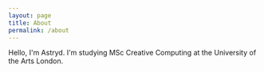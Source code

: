 ```yaml
---
layout: page
title: About
permalink: /about
---
```


Hello, I'm Astryd. I'm studying MSc Creative Computing at the University of the Arts London.
